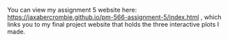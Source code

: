 You can view my assignment 5 website here: <https://jaxabercrombie.github.io/pm-566-assignment-5/index.html> , which links you to my final project website that holds the three interactive plots I made.
